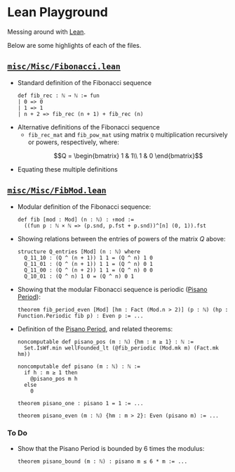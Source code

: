 # Lean Playground

Messing around with [Lean](https://github.com/leanprover/lean4).

Below are some highlights of each of the files.

## [`misc/Misc/Fibonacci.lean`](./misc/Misc/Fibonacci.lean)
- Standard definition of the Fibonacci sequence
  ```lean
  def fib_rec : ℕ → ℕ := fun
  | 0 => 0
  | 1 => 1
  | n + 2 => fib_rec (n + 1) + fib_rec (n)
  ```
- Alternative definitions of the Fibonacci sequence
  - `fib_rec_mat` and `fib_pow_mat` using matrix `Q` multiplication recursively or powers, respectively, where:
    ```math
    Q = \begin{bmatrix}
      1 & 1\\
      1 & 0
    \end{bmatrix}
    ```
- Equating these multiple definitions

## [`misc/Misc/FibMod.lean`](./misc/Misc/FibMod.lean)
- Modular definition of the Fibonacci sequence:
  ```lean
  def fib [mod : Mod] (n : ℕ) : ↑mod :=
    ((fun p : ℕ × ℕ => (p.snd, p.fst + p.snd))^[n] (0, 1)).fst
  ```

- Showing relations between the entries of powers of the matrix $Q$ above:
  ```lean
  structure Q_entries [Mod] (n : ℕ) where
    Q_11_10 : (Q ^ (n + 1)) 1 1 = (Q ^ n) 1 0
    Q_11_01 : (Q ^ (n + 1)) 1 1 = (Q ^ n) 0 1
    Q_11_00 : (Q ^ (n + 2)) 1 1 = (Q ^ n) 0 0
    Q_10_01 : (Q ^ n) 1 0 = (Q ^ n) 0 1
  ```

- Showing that the modular Fibonacci sequence is periodic ([Pisano Period]):
  ```lean
  theorem fib_period_even [Mod] [hm : Fact (Mod.n > 2)] (p : ℕ) (hp : Function.Periodic fib p) : Even p := ...
  ```

- Definition of the [Pisano Period], and related theorems:
  ```lean
  noncomputable def pisano_pos (m : ℕ) {hm : m ≥ 1} : ℕ :=
    Set.IsWf.min wellFounded_lt (@fib_periodic (Mod.mk m) (Fact.mk hm))

  noncomputable def pisano (m : ℕ) : ℕ :=
    if h : m ≥ 1 then
      @pisano_pos m h
    else
      0

  theorem pisano_one : pisano 1 = 1 := ...

  theorem pisano_even (m : ℕ) {hm : m > 2}: Even (pisano m) := ...
  ```

### To Do
- Show that the Pisano Period is bounded by 6 times the modulus:
  ```lean
  theorem pisano_bound (m : ℕ) : pisano m ≤ 6 * m := ...
  ```

[Lean]: https://github.com/leanprover/lean4
[Pisano Period]: https://en.wikipedia.org/wiki/Pisano_period
